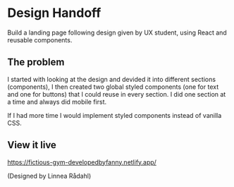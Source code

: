 # Design Handoff

Build a landing page following design given by UX student, using React and reusable components.

## The problem

I started with looking at the design and devided it into different sections (components), I then created two global styled components (one for text and one for buttons) that I could reuse in every section. I did one section at a time and always did mobile first.

If I had more time I would implement styled components instead of vanilla CSS.

## View it live

https://fictious-gym-developedbyfanny.netlify.app/

(Designed by Linnea Rådahl)
